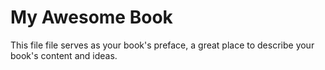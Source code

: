 # My Awesome Book

This file file serves as your book's preface, a great place to describe your book's content and ideas.
